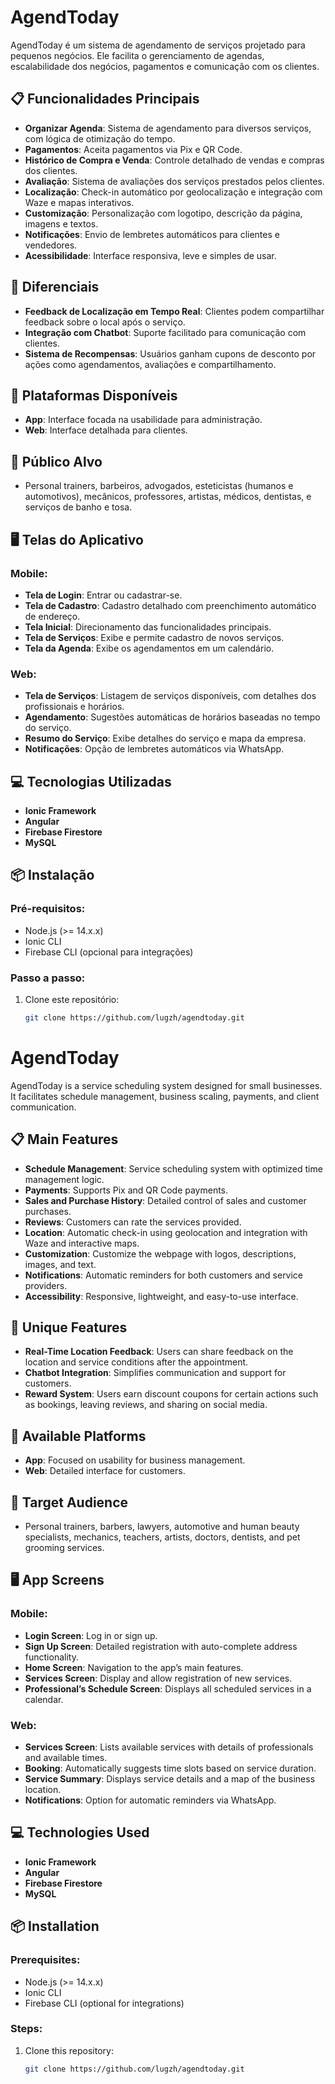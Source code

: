 # AgendToday

AgendToday é um sistema de agendamento de serviços projetado para pequenos negócios. Ele facilita o gerenciamento de agendas, escalabilidade dos negócios, pagamentos e comunicação com os clientes.

## 📋 Funcionalidades Principais

- **Organizar Agenda**: Sistema de agendamento para diversos serviços, com lógica de otimização do tempo.
- **Pagamentos**: Aceita pagamentos via Pix e QR Code.
- **Histórico de Compra e Venda**: Controle detalhado de vendas e compras dos clientes.
- **Avaliação**: Sistema de avaliações dos serviços prestados pelos clientes.
- **Localização**: Check-in automático por geolocalização e integração com Waze e mapas interativos.
- **Customização**: Personalização com logotipo, descrição da página, imagens e textos.
- **Notificações**: Envio de lembretes automáticos para clientes e vendedores.
- **Acessibilidade**: Interface responsiva, leve e simples de usar.

## 🌟 Diferenciais

- **Feedback de Localização em Tempo Real**: Clientes podem compartilhar feedback sobre o local após o serviço.
- **Integração com Chatbot**: Suporte facilitado para comunicação com clientes.
- **Sistema de Recompensas**: Usuários ganham cupons de desconto por ações como agendamentos, avaliações e compartilhamento.

## 🚀 Plataformas Disponíveis

- **App**: Interface focada na usabilidade para administração.
- **Web**: Interface detalhada para clientes.

## 🎯 Público Alvo

- Personal trainers, barbeiros, advogados, esteticistas (humanos e automotivos), mecânicos, professores, artistas, médicos, dentistas, e serviços de banho e tosa.

## 🖥️ Telas do Aplicativo

### Mobile:

- **Tela de Login**: Entrar ou cadastrar-se.
- **Tela de Cadastro**: Cadastro detalhado com preenchimento automático de endereço.
- **Tela Inicial**: Direcionamento das funcionalidades principais.
- **Tela de Serviços**: Exibe e permite cadastro de novos serviços.
- **Tela da Agenda**: Exibe os agendamentos em um calendário.

### Web:

- **Tela de Serviços**: Listagem de serviços disponíveis, com detalhes dos profissionais e horários.
- **Agendamento**: Sugestões automáticas de horários baseadas no tempo do serviço.
- **Resumo do Serviço**: Exibe detalhes do serviço e mapa da empresa.
- **Notificações**: Opção de lembretes automáticos via WhatsApp.

## 💻 Tecnologias Utilizadas

- **Ionic Framework**
- **Angular**
- **Firebase Firestore**
- **MySQL**

## 📦 Instalação

### Pré-requisitos:

- Node.js (>= 14.x.x)
- Ionic CLI
- Firebase CLI (opcional para integrações)

### Passo a passo:

1. Clone este repositório:
   ```bash
   git clone https://github.com/lugzh/agendtoday.git


# AgendToday

AgendToday is a service scheduling system designed for small businesses. It facilitates schedule management, business scaling, payments, and client communication.

## 📋 Main Features

- **Schedule Management**: Service scheduling system with optimized time management logic.
- **Payments**: Supports Pix and QR Code payments.
- **Sales and Purchase History**: Detailed control of sales and customer purchases.
- **Reviews**: Customers can rate the services provided.
- **Location**: Automatic check-in using geolocation and integration with Waze and interactive maps.
- **Customization**: Customize the webpage with logos, descriptions, images, and text.
- **Notifications**: Automatic reminders for both customers and service providers.
- **Accessibility**: Responsive, lightweight, and easy-to-use interface.

## 🌟 Unique Features

- **Real-Time Location Feedback**: Users can share feedback on the location and service conditions after the appointment.
- **Chatbot Integration**: Simplifies communication and support for customers.
- **Reward System**: Users earn discount coupons for certain actions such as bookings, leaving reviews, and sharing on social media.

## 🚀 Available Platforms

- **App**: Focused on usability for business management.
- **Web**: Detailed interface for customers.

## 🎯 Target Audience

- Personal trainers, barbers, lawyers, automotive and human beauty specialists, mechanics, teachers, artists, doctors, dentists, and pet grooming services.

## 🖥️ App Screens

### Mobile:

- **Login Screen**: Log in or sign up.
- **Sign Up Screen**: Detailed registration with auto-complete address functionality.
- **Home Screen**: Navigation to the app’s main features.
- **Services Screen**: Display and allow registration of new services.
- **Professional’s Schedule Screen**: Displays all scheduled services in a calendar.

### Web:

- **Services Screen**: Lists available services with details of professionals and available times.
- **Booking**: Automatically suggests time slots based on service duration.
- **Service Summary**: Displays service details and a map of the business location.
- **Notifications**: Option for automatic reminders via WhatsApp.

## 💻 Technologies Used

- **Ionic Framework**
- **Angular**
- **Firebase Firestore**
- **MySQL**

## 📦 Installation

### Prerequisites:

- Node.js (>= 14.x.x)
- Ionic CLI
- Firebase CLI (optional for integrations)

### Steps:

1. Clone this repository:
   ```bash
   git clone https://github.com/lugzh/agendtoday.git

